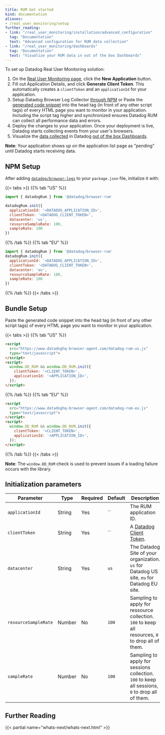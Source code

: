 ```yaml
---
title: RUM Get started
kind: documentation
aliases:
- /real_user_monitoring/setup
further_reading:
- link: "/real_user_monitoring/installation/advanced_configuration"
  tag: "Documentation"
  text: "Advanced configuration for RUM data collection"
- link: "/real_user_monitoring/dashboards"
  tag: "Documentation"
  text: "Visualize your RUM data in out of the box Dashboards"
---
```


To set up Datadog Real User Monitoring solution:

1. On the [Real User Monitoring page][1], click the **New Application** button.
2. Fill out  Application Details, and click **Generate Client Token**. This automatically creates a `clientToken` and an `applicationId` for your application.
3. Setup Datadog Browser Log Collector [through NPM](#npm-setup) or  Paste the [generated code snippet](#bundle-setup) into the head tag (in front of any other script tags) of every HTML page you want to monitor in your application. Including the script tag higher and synchronized ensures Datadog RUM can collect all performance data and errors.
4. Deploy the changes to your application. Once your deployment is live, Datadog starts collecting events from your user's browsers.
5. Visualize the [data collected][2] in Datadog [out of the box Dashboards][3].

**Note**: Your application shows up on the application list page as "pending" until Datadog starts receiving data.

## NPM Setup

After adding [`datadog/browser-logs`][4] to your `package.json` file, initialize it with:

{{< tabs >}}
{{% tab "US" %}}

```javascript
import { datadogRum } from '@datadog/browser-rum'

datadogRum.init({
  applicationId: '<DATADOG_APPLICATION_ID>',
  clientToken: '<DATADOG_CLIENT_TOKEN>',
  datacenter: 'us',
  resourceSampleRate: 100,
  sampleRate: 100
})
```

{{% /tab %}}
{{% tab "EU" %}}

```javascript
import { datadogRum } from '@datadog/browser-rum'
datadogRum.init({
  applicationId: '<DATADOG_APPLICATION_ID>',
  clientToken: '<DATADOG_CLIENT_TOKEN>',
  datacenter: 'eu',
  resourceSampleRate: 100,
  sampleRate: 100
})
```

{{% /tab %}}
{{< /tabs >}}

## Bundle Setup

Paste the generated code snippet into the head tag (in front of any other script tags) of every HTML page you want to monitor in your application.

{{< tabs >}}
{{% tab "US" %}}

```html
<script
  src="https://www.datadoghq-browser-agent.com/datadog-rum-us.js"
  type="text/javascript">
</script>
<script>
  window.DD_RUM && window.DD_RUM.init({
    clientToken: '<CLIENT_TOKEN>',
    applicationId: '<APPLICATION_ID>',
  });
</script>
```

{{% /tab %}}
{{% tab "EU" %}}

```html
<script
  src="https://www.datadoghq-browser-agent.com/datadog-rum-eu.js"
  type="text/javascript">
</script>
<script>
  window.DD_RUM && window.DD_RUM.init({
    clientToken: '<CLIENT_TOKEN>',
    applicationId: '<APPLICATION_ID>',
  });
</script>
```

{{% /tab %}}
{{< /tabs >}}

**Note**: The `window.DD_RUM` check is used to prevent issues if a loading failure occurs with the library.

## Initialization parameters

| Parameter            | Type   | Required | Default | Description                                                                                       |
|----------------------|--------|----------|---------|---------------------------------------------------------------------------------------------------|
| `applicationId`      | String | Yes      | ``      | The RUM application ID.                                                                           |
| `clientToken`        | String | Yes      | ``      | A [Datadog Client Token][5].                        |
| `datacenter`         | String | Yes      | `us`    | The Datadog Site of your organization. `us` for Datadog US site, `eu` for Datadog EU site.        |
| `resourceSampleRate` | Number | No       | `100`   | Sampling to apply for ressource collection. `100` to keep all resources, `0` to drop all of them. |
| `sampleRate`         | Number | No       | `100`   | Sampling to apply for sessions collection. `100` to keep all sessions, `0` to drop all of them.   |

## Further Reading

{{< partial name="whats-next/whats-next.html" >}}

[1]: https://app.datadoghq.com/rum
[2]: /real_user_monitoring/data_collected
[3]: /real_user_monitoring/dashboards
[4]: https://www.npmjs.com/package/@datadog/browser-logs
[5]: /account_management/api-app-keys/#client-tokens
